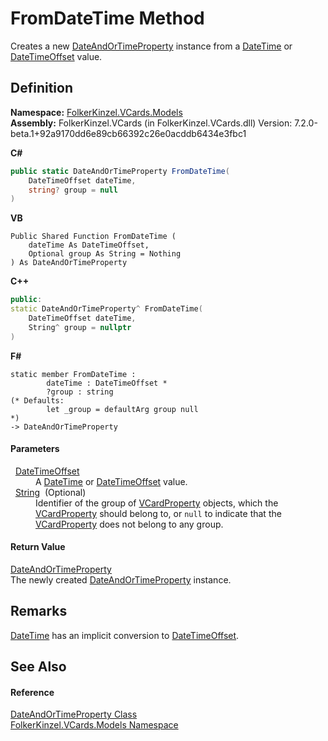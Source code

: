 # FromDateTime Method


Creates a new <a href="aa70dc7b-913e-f421-bbe6-2151b0f0c1f0.md">DateAndOrTimeProperty</a> instance from a <a href="https://learn.microsoft.com/dotnet/api/system.datetime" target="_blank" rel="noopener noreferrer">DateTime</a> or <a href="https://learn.microsoft.com/dotnet/api/system.datetimeoffset" target="_blank" rel="noopener noreferrer">DateTimeOffset</a> value.



## Definition
**Namespace:** <a href="10623553-9342-5b8f-9df4-6e7d1075f3df.md">FolkerKinzel.VCards.Models</a>  
**Assembly:** FolkerKinzel.VCards (in FolkerKinzel.VCards.dll) Version: 7.2.0-beta.1+92a9170dd6e89cb66392c26e0acddb6434e3fbc1

**C#**
``` C#
public static DateAndOrTimeProperty FromDateTime(
	DateTimeOffset dateTime,
	string? group = null
)
```
**VB**
``` VB
Public Shared Function FromDateTime ( 
	dateTime As DateTimeOffset,
	Optional group As String = Nothing
) As DateAndOrTimeProperty
```
**C++**
``` C++
public:
static DateAndOrTimeProperty^ FromDateTime(
	DateTimeOffset dateTime, 
	String^ group = nullptr
)
```
**F#**
``` F#
static member FromDateTime : 
        dateTime : DateTimeOffset * 
        ?group : string 
(* Defaults:
        let _group = defaultArg group null
*)
-> DateAndOrTimeProperty 
```



#### Parameters
<dl><dt>  <a href="https://learn.microsoft.com/dotnet/api/system.datetimeoffset" target="_blank" rel="noopener noreferrer">DateTimeOffset</a></dt><dd>A <a href="https://learn.microsoft.com/dotnet/api/system.datetime" target="_blank" rel="noopener noreferrer">DateTime</a> or <a href="https://learn.microsoft.com/dotnet/api/system.datetimeoffset" target="_blank" rel="noopener noreferrer">DateTimeOffset</a> value.</dd><dt>  <a href="https://learn.microsoft.com/dotnet/api/system.string" target="_blank" rel="noopener noreferrer">String</a>  (Optional)</dt><dd>Identifier of the group of <a href="e1395eb9-792c-c4d8-ee22-97939a91c58e.md">VCardProperty</a> objects, which the <a href="e1395eb9-792c-c4d8-ee22-97939a91c58e.md">VCardProperty</a> should belong to, or <code>null</code> to indicate that the <a href="e1395eb9-792c-c4d8-ee22-97939a91c58e.md">VCardProperty</a> does not belong to any group.</dd></dl>

#### Return Value
<a href="aa70dc7b-913e-f421-bbe6-2151b0f0c1f0.md">DateAndOrTimeProperty</a>  
The newly created <a href="aa70dc7b-913e-f421-bbe6-2151b0f0c1f0.md">DateAndOrTimeProperty</a> instance.

## Remarks
<a href="https://learn.microsoft.com/dotnet/api/system.datetime" target="_blank" rel="noopener noreferrer">DateTime</a> has an implicit conversion to <a href="https://learn.microsoft.com/dotnet/api/system.datetimeoffset" target="_blank" rel="noopener noreferrer">DateTimeOffset</a>.

## See Also


#### Reference
<a href="aa70dc7b-913e-f421-bbe6-2151b0f0c1f0.md">DateAndOrTimeProperty Class</a>  
<a href="10623553-9342-5b8f-9df4-6e7d1075f3df.md">FolkerKinzel.VCards.Models Namespace</a>  
